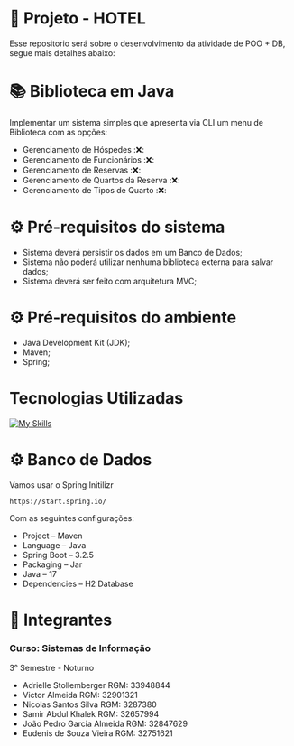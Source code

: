 # 📍 Projeto - HOTEL
Esse repositorio será sobre o desenvolvimento da atividade de POO + DB, segue mais detalhes abaixo:

# :books: Biblioteca em Java

Implementar um sistema simples que apresenta via CLI um menu de Biblioteca com as opções:
- Gerenciamento de Hóspedes :❌:
- Gerenciamento de Funcionários :❌:
- Gerenciamento de Reservas :❌:
- Gerenciamento de Quartos da Reserva :❌:
- Gerenciamento de Tipos de Quarto :❌:


<h1> ⚙  Pré-requisitos do sistema  </h1>

- Sistema deverá persistir os dados em um Banco de Dados;
- Sistema não poderá utilizar nenhuma biblioteca externa para salvar dados; 
- Sistema deverá ser feito com arquitetura MVC;

<h1> ⚙  Pré-requisitos do ambiente  </h1>

- Java Development Kit (JDK);
- Maven;
- Spring;

<div> 
  <h1>Tecnologias Utilizadas</h1>

[![My Skills](https://skillicons.dev/icons?i=github,java,vscode)](https://skillicons.dev)
 </div>
<div>

<h1> ⚙ Banco de Dados </h1>

Vamos usar o Spring Initilizr 
```
https://start.spring.io/
```
Com as seguintes configurações:

- Project – Maven
- Language – Java
- Spring Boot – 3.2.5
- Packaging – Jar
- Java – 17
- Dependencies – H2 Database

<h1> 👤 Integrantes </h1>
<h3>Curso: Sistemas de Informação </h3>
3° Semestre - Noturno

- Adrielle Stollemberger RGM: 33948844
- Victor Almeida RGM: 32901321
- Nicolas Santos Silva RGM: 3287380
- Samir Abdul Khalek RGM: 32657994
- João Pedro Garcia Almeida RGM: 32847629
- Eudenis de Souza Vieira RGM: 32751621




